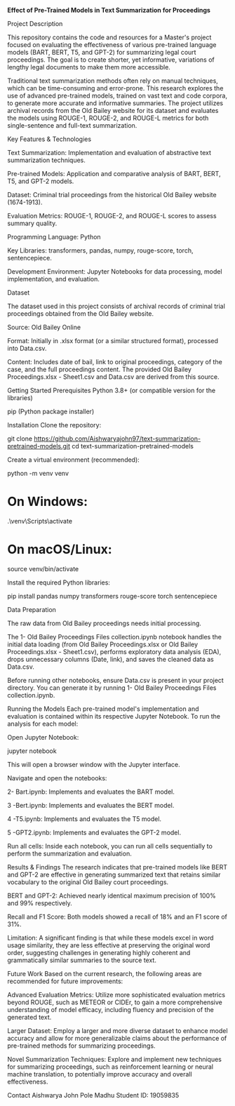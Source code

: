 **Effect of Pre-Trained Models in Text Summarization for Proceedings**

Project Description

This repository contains the code and resources for a Master's project focused on evaluating the effectiveness of various pre-trained language models (BART, BERT, T5, and GPT-2) for summarizing legal court proceedings. The goal is to create shorter, yet informative, variations of lengthy legal documents to make them more accessible.

Traditional text summarization methods often rely on manual techniques, which can be time-consuming and error-prone. This research explores the use of advanced pre-trained models, trained on vast text and code corpora, to generate more accurate and informative summaries. The project utilizes archival records from the Old Bailey website for its dataset and evaluates the models using ROUGE-1, ROUGE-2, and ROUGE-L metrics for both single-sentence and full-text summarization.

Key Features & Technologies

Text Summarization: Implementation and evaluation of abstractive text summarization techniques.

Pre-trained Models: Application and comparative analysis of BART, BERT, T5, and GPT-2 models.

Dataset: Criminal trial proceedings from the historical Old Bailey website (1674-1913).

Evaluation Metrics: ROUGE-1, ROUGE-2, and ROUGE-L scores to assess summary quality.

Programming Language: Python

Key Libraries: transformers, pandas, numpy, rouge-score, torch, sentencepiece.

Development Environment: Jupyter Notebooks for data processing, model implementation, and evaluation.

Dataset

The dataset used in this project consists of archival records of criminal trial proceedings obtained from the Old Bailey website.

Source: Old Bailey Online

Format: Initially in .xlsx format (or a similar structured format), processed into Data.csv.

Content: Includes date of bail, link to original proceedings, category of the case, and the full proceedings content. The provided Old Bailey Proceedings.xlsx - Sheet1.csv and Data.csv are derived from this source.

Getting Started
Prerequisites
Python 3.8+ (or compatible version for the libraries)

pip (Python package installer)

Installation
Clone the repository:

git clone https://github.com/Aishwaryajohn97/text-summarization-pretrained-models.git
cd text-summarization-pretrained-models

Create a virtual environment (recommended):

python -m venv venv
# On Windows:
.\venv\Scripts\activate
# On macOS/Linux:
source venv/bin/activate

Install the required Python libraries:

pip install pandas numpy transformers rouge-score torch sentencepiece

Data Preparation

The raw data from Old Bailey proceedings needs initial processing.

The 1- Old Bailey Proceedings Files collection.ipynb notebook handles the initial data loading (from Old Bailey Proceedings.xlsx or Old Bailey Proceedings.xlsx - Sheet1.csv), performs exploratory data analysis (EDA), drops unnecessary columns (Date, link), and saves the cleaned data as Data.csv.

Before running other notebooks, ensure Data.csv is present in your project directory. You can generate it by running 1- Old Bailey Proceedings Files collection.ipynb.

Running the Models
Each pre-trained model's implementation and evaluation is contained within its respective Jupyter Notebook.
To run the analysis for each model:

Open Jupyter Notebook:

jupyter notebook

This will open a browser window with the Jupyter interface.

Navigate and open the notebooks:

2- Bart.ipynb: Implements and evaluates the BART model.

3 -Bert.ipynb: Implements and evaluates the BERT model.

4 -T5.ipynb: Implements and evaluates the T5 model.

5 -GPT2.ipynb: Implements and evaluates the GPT-2 model.

Run all cells: Inside each notebook, you can run all cells sequentially to perform the summarization and evaluation.

Results & Findings
The research indicates that pre-trained models like BERT and GPT-2 are effective in generating summarized text that retains similar vocabulary to the original Old Bailey court proceedings.

BERT and GPT-2: Achieved nearly identical maximum precision of 100% and 99% respectively.

Recall and F1 Score: Both models showed a recall of 18% and an F1 score of 31%.

Limitation: A significant finding is that while these models excel in word usage similarity, they are less effective at preserving the original word order, suggesting challenges in generating highly coherent and grammatically similar summaries to the source text.

Future Work
Based on the current research, the following areas are recommended for future improvements:

Advanced Evaluation Metrics: Utilize more sophisticated evaluation metrics beyond ROUGE, such as METEOR or CIDEr, to gain a more comprehensive understanding of model efficacy, including fluency and precision of the generated text.

Larger Dataset: Employ a larger and more diverse dataset to enhance model accuracy and allow for more generalizable claims about the performance of pre-trained methods for summarizing proceedings.

Novel Summarization Techniques: Explore and implement new techniques for summarizing proceedings, such as reinforcement learning or neural machine translation, to potentially improve accuracy and overall effectiveness.

Contact
Aishwarya John Pole Madhu
Student ID: 19059835
